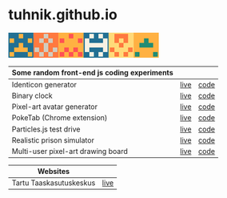 # tuhnik.github.io
<img src="https://github.com/tuhnik/tuhnik.github.io/blob/master/identicon/img/img.png?raw=true" height="50">

| Some random front-end js coding experiments | | |
|---|---|---|
| Identicon generator | [live](https://tuhnik.github.io/identicon/) | [code](https://github.com/tuhnik/tuhnik.github.io/tree/master/identicon) |
| Binary clock | [live](https://tuhnik.github.io/bin-clock/) | [code](https://github.com/tuhnik/tuhnik.github.io/tree/master/bin-clock) |
| Pixel-art avatar generator | [live](https://tuhnik.github.io/pixel-avatar-generator/) | [code](https://github.com/tuhnik/tuhnik.github.io/tree/master/pixel-avatar-generator) |
| PokeTab (Chrome extension) | [live](https://tuhnik.github.io/poketab/) | [code](https://github.com/tuhnik/tuhnik.github.io/tree/master/poketab) |
| Particles.js test drive | [live](https://tuhnik.github.io/particles/) | [code](https://github.com/tuhnik/tuhnik.github.io/tree/master/particles) |
| Realistic prison simulator | [live](https://tuhnik.github.io/prison-simulator/) | [code](https://github.com/tuhnik/tuhnik.github.io/tree/master/prison-simulator) |
| Multi-user pixel-art drawing board | [live](http://leib.duckdns.org/pix) | [code](https://github.com/tuhnik/tuhnik.github.io/tree/master/pixel-board) |

| Websites | |
|---|---|
| Tartu Taaskasutuskeskus| [live](http://taaskasutuskeskus.ee/) | 